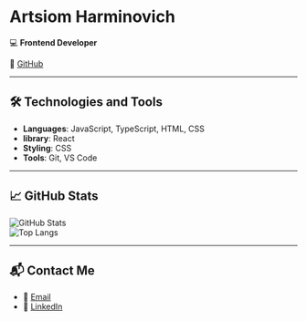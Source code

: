 # Artsiom Harminovich

💻 **Frontend Developer**  

🔗 [GitHub](https://github.com/oCMEXo)  

---

## 🛠️ Technologies and Tools

- **Languages**: JavaScript, TypeScript, HTML, CSS  
- **library**: React  
- **Styling**: CSS  
- **Tools**: Git, VS Code  

---

## 📈 GitHub Stats

![GitHub Stats](https://github-readme-stats.vercel.app/api?username=oCMEXo&show_icons=true&hide_title=true&count_private=true&theme=radical)     
![Top Langs](https://github-readme-stats.vercel.app/api/top-langs/?username=oCMEXo&layout=compact&theme=tokyonight)


---

## 📬 Contact Me

- 📧 [Email](mailto:artsiomharminovich05@gmail.com)  
- 💬 [LinkedIn](https://www.linkedin.com/in/artsiom-harminovich-6a4869328/) 

